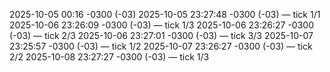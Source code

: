 
2025-10-05 00:16 -0300 (-03)
2025-10-05 23:27:48 -0300 (-03) — tick 1/1
2025-10-06 23:26:09 -0300 (-03) — tick 1/3
2025-10-06 23:26:27 -0300 (-03) — tick 2/3
2025-10-06 23:27:01 -0300 (-03) — tick 3/3
2025-10-07 23:25:57 -0300 (-03) — tick 1/2
2025-10-07 23:26:27 -0300 (-03) — tick 2/2
2025-10-08 23:27:27 -0300 (-03) — tick 1/3
